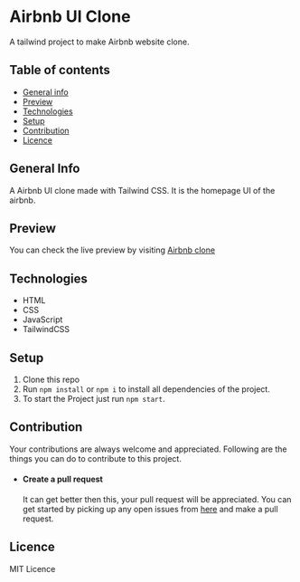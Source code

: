 # Airbnb UI Clone
A tailwind project to make Airbnb website clone.
## Table of contents
* [General info](#general-info)
* [Preview](#preview)
* [Technologies](#technologies)
* [Setup](#setup)
* [Contribution](#contribution)
* [Licence](#licence)
## General Info
A Airbnb UI clone made with Tailwind CSS. It is the homepage UI of the airbnb.
## Preview
You can check the live preview by visiting [Airbnb clone](https://airbnb-clone-p47m.onrender.com)
## Technologies 
* HTML
* CSS
* JavaScript
* TailwindCSS
## Setup
1. Clone this repo
2. Run ```npm install``` or ```npm i``` to install all dependencies of the project.
6. To start the Project just run ```npm start```.
## Contribution
Your contributions are always welcome and appreciated. Following are the things you can do to contribute to this project.
*  #### Create a pull request
   It can get better then this, your pull request will be appreciated. You can get started by picking up any open issues from [here](https://github.com/EasyCodingWithArvind/airbnb-clone/pulls) and make a pull request.
## Licence
MIT Licence

